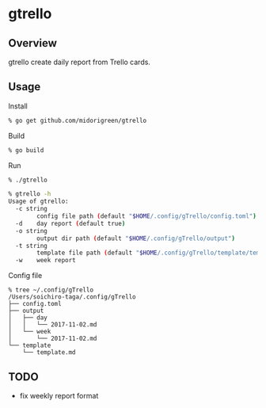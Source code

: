 # gtrello

## Overview
gtrello create daily report from Trello cards.

## Usage
Install
```sh
% go get github.com/midorigreen/gtrello
```

Build
```sh
% go build
```

Run
```sh
% ./gtrello

% gtrello -h
Usage of gtrello:
  -c string
        config file path (default "$HOME/.config/gTrello/config.toml")
  -d    day report (default true)
  -o string
        output dir path (default "$HOME/.config/gTrello/output")
  -t string
        template file path (default "$HOME/.config/gTrello/template/template.md")
  -w    week report
```

Config file
```
% tree ~/.config/gTrello
/Users/soichiro-taga/.config/gTrello
├── config.toml
├── output
│   ├── day
│   │   └── 2017-11-02.md
│   └── week
│       └── 2017-11-02.md
└── template
    └── template.md
```

## TODO
- fix weekly report format

